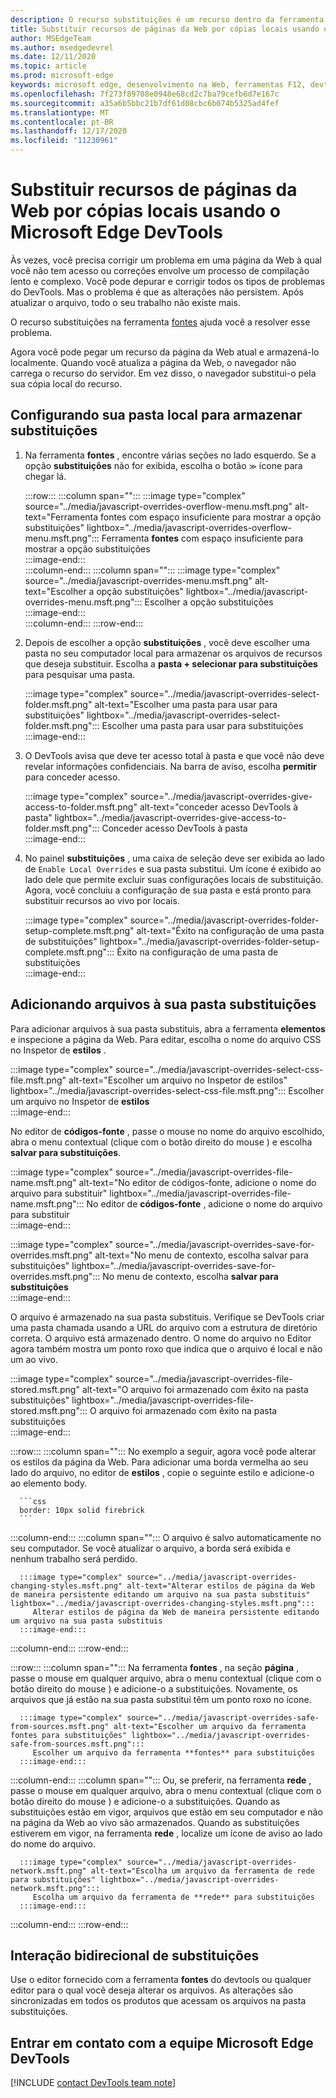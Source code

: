 ```yaml
---
description: O recurso substituições é um recurso dentro da ferramenta fontes do Microsoft Edge DevTools que permite copiar recursos de página da Web para seu disco rígido.  Quando você atualiza a página da Web, o DevTools não carrega o recurso, mas o substitui pela cópia local em vez disso.
title: Substituir recursos de páginas da Web por cópias locais usando o Microsoft Edge DevTools
author: MSEdgeTeam
ms.author: msedgedevrel
ms.date: 12/11/2020
ms.topic: article
ms.prod: microsoft-edge
keywords: microsoft edge, desenvolvimento na Web, ferramentas F12, devtools
ms.openlocfilehash: 7f273f89708e0948e68cd2c7ba79cefb6d7e167c
ms.sourcegitcommit: a35a6b5bbc21b7df61d08cbc6b074b5325ad4fef
ms.translationtype: MT
ms.contentlocale: pt-BR
ms.lasthandoff: 12/17/2020
ms.locfileid: "11230961"
---
```

# Substituir recursos de páginas da Web por cópias locais usando o Microsoft Edge DevTools  

Às vezes, você precisa corrigir um problema em uma página da Web à qual você não tem acesso ou correções envolve um processo de compilação lento e complexo.  Você pode depurar e corrigir todos os tipos de problemas do DevTools. Mas o problema é que as alterações não persistem.  Após atualizar o arquivo, todo o seu trabalho não existe mais.  

O recurso substituições na ferramenta [fontes][DevToolsSourcesTool] ajuda você a resolver esse problema.  

Agora você pode pegar um recurso da página da Web atual e armazená-lo localmente.  Quando você atualiza a página da Web, o navegador não carrega o recurso do servidor.  Em vez disso, o navegador substitui-o pela sua cópia local do recurso.  

## Configurando sua pasta local para armazenar substituições  

1.  Na ferramenta **fontes** , encontre várias seções no lado esquerdo.  Se a opção **substituições** não for exibida, escolha o botão <code>&#x0226B;</code><!--`≫`--> ícone para chegar lá.  
    
    :::row:::
       :::column span="":::
          :::image type="complex" source="../media/javascript-overrides-overflow-menu.msft.png" alt-text="Ferramenta fontes com espaço insuficiente para mostrar a opção substituições" lightbox="../media/javascript-overrides-overflow-menu.msft.png":::
             Ferramenta **fontes** com espaço insuficiente para mostrar a opção substituições  
          :::image-end:::  
       :::column-end:::
       :::column span="":::
          :::image type="complex" source="../media/javascript-overrides-menu.msft.png" alt-text="Escolher a opção substituições" lightbox="../media/javascript-overrides-menu.msft.png":::
             Escolher a opção substituições  
          :::image-end:::  
       :::column-end:::
    :::row-end:::  
    
1.  Depois de escolher a opção **substituições** , você deve escolher uma pasta no seu computador local para armazenar os arquivos de recursos que deseja substituir.  Escolha a **pasta + selecionar para substituições** para pesquisar uma pasta.  
    
    :::image type="complex" source="../media/javascript-overrides-select-folder.msft.png" alt-text="Escolher uma pasta para usar para substituições" lightbox="../media/javascript-overrides-select-folder.msft.png":::
       Escolher uma pasta para usar para substituições  
    :::image-end:::  
    
1.  O DevTools avisa que deve ter acesso total à pasta e que você não deve revelar informações confidenciais.  Na barra de aviso, escolha **permitir** para conceder acesso.  
    
    :::image type="complex" source="../media/javascript-overrides-give-access-to-folder.msft.png" alt-text="conceder acesso DevTools à pasta" lightbox="../media/javascript-overrides-give-access-to-folder.msft.png":::
       Conceder acesso DevTools à pasta  
    :::image-end:::  
    
1.  No painel **substituições** , uma caixa de seleção deve ser exibida ao lado de `Enable Local Overrides` e sua pasta substitui.  Um ícone é exibido ao lado dele que permite excluir suas configurações locais de substituição.  Agora, você concluiu a configuração de sua pasta e está pronto para substituir recursos ao vivo por locais.
    
    :::image type="complex" source="../media/javascript-overrides-folder-setup-complete.msft.png" alt-text="Êxito na configuração de uma pasta de substituições" lightbox="../media/javascript-overrides-folder-setup-complete.msft.png":::
       Êxito na configuração de uma pasta de substituições  
    :::image-end:::  
    
## Adicionando arquivos à sua pasta substituições  
  
Para adicionar arquivos à sua pasta substituis, abra a ferramenta **elementos** e inspecione a página da Web.  Para editar, escolha o nome do arquivo CSS no Inspetor de **estilos** .  

:::image type="complex" source="../media/javascript-overrides-select-css-file.msft.png" alt-text="Escolher um arquivo no Inspetor de estilos" lightbox="../media/javascript-overrides-select-css-file.msft.png":::
   Escolher um arquivo no Inspetor de **estilos**  
:::image-end:::  

No editor de **códigos-fonte** , passe o mouse no nome do arquivo escolhido, abra o menu contextual \(clique com o botão direito do mouse \) e escolha **salvar para substituições**.  

:::image type="complex" source="../media/javascript-overrides-file-name.msft.png" alt-text="No editor de códigos-fonte, adicione o nome do arquivo para substituir" lightbox="../media/javascript-overrides-file-name.msft.png":::
   No editor de **códigos-fonte** , adicione o nome do arquivo para substituir  
:::image-end:::  

:::image type="complex" source="../media/javascript-overrides-save-for-overrides.msft.png" alt-text="No menu de contexto, escolha salvar para substituições" lightbox="../media/javascript-overrides-save-for-overrides.msft.png":::
   No menu de contexto, escolha **salvar para substituições**  
:::image-end:::  

O arquivo é armazenado na sua pasta substituis.  Verifique se DevTools criar uma pasta chamada usando a URL do arquivo com a estrutura de diretório correta.  O arquivo está armazenado dentro.  O nome do arquivo no Editor agora também mostra um ponto roxo que indica que o arquivo é local e não um ao vivo.  

:::image type="complex" source="../media/javascript-overrides-file-stored.msft.png" alt-text="O arquivo foi armazenado com êxito na pasta substituições" lightbox="../media/javascript-overrides-file-stored.msft.png":::
   O arquivo foi armazenado com êxito na pasta substituições  
:::image-end:::  

:::row:::
   :::column span="":::
      No exemplo a seguir, agora você pode alterar os estilos da página da Web.  Para adicionar uma borda vermelha ao seu lado do arquivo, no editor de **estilos** , copie o seguinte estilo e adicione-o ao elemento body.  
      
      ```css
      border: 10px solid firebrick
      ```  
   :::column-end:::
   :::column span="":::
      O arquivo é salvo automaticamente no seu computador.  Se você atualizar o arquivo, a borda será exibida e nenhum trabalho será perdido.  
      
      :::image type="complex" source="../media/javascript-overrides-changing-styles.msft.png" alt-text="Alterar estilos de página da Web de maneira persistente editando um arquivo na sua pasta substituis" lightbox="../media/javascript-overrides-changing-styles.msft.png":::
         Alterar estilos de página da Web de maneira persistente editando um arquivo na sua pasta substituis  
      :::image-end:::  
   :::column-end:::
:::row-end:::  

:::row:::
   :::column span="":::
      Na ferramenta **fontes** , na seção **página** , passe o mouse em qualquer arquivo, abra o menu contextual \(clique com o botão direito do mouse \) e adicione-o a substituições.  Novamente, os arquivos que já estão na sua pasta substitui têm um ponto roxo no ícone.  
      
      :::image type="complex" source="../media/javascript-overrides-safe-from-sources.msft.png" alt-text="Escolher um arquivo da ferramenta fontes para substituições" lightbox="../media/javascript-overrides-safe-from-sources.msft.png":::
         Escolher um arquivo da ferramenta **fontes** para substituições  
      :::image-end:::  
   :::column-end:::
   :::column span="":::
      Ou, se preferir, na ferramenta **rede** , passe o mouse em qualquer arquivo, abra o menu contextual \(clique com o botão direito do mouse \) e adicione-o a substituições.  Quando as substituições estão em vigor, arquivos que estão em seu computador e não na página da Web ao vivo são armazenados.  Quando as substituições estiverem em vigor, na ferramenta **rede** , localize um ícone de aviso ao lado do nome do arquivo.  
      
      :::image type="complex" source="../media/javascript-overrides-network.msft.png" alt-text="Escolha um arquivo da ferramenta de rede para substituições" lightbox="../media/javascript-overrides-network.msft.png":::
         Escolha um arquivo da ferramenta de **rede** para substituições  
      :::image-end:::  
   :::column-end:::
:::row-end:::  

## Interação bidirecional de substituições  

Use o editor fornecido com a ferramenta **fontes** do devtools ou qualquer editor para o qual você deseja alterar os arquivos.  As alterações são sincronizadas em todos os produtos que acessam os arquivos na pasta substituições.  

## Entrar em contato com a equipe Microsoft Edge DevTools  

[!INCLUDE [contact DevTools team note](../includes/contact-devtools-team-note.md)]  

<!-- links -->  

[DevToolsSourcesTool]: ../sources/index.md "Visão geral da ferramenta fontes | Documentos da Microsoft"  
